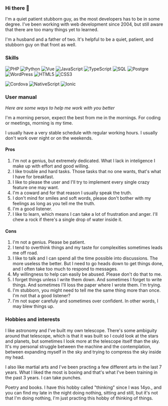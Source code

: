 ### Hi there 👋

I'm a quiet patient stubborn guy, as the most developers has to be in some degree. I've been working with web development since 2004, but still aware that there are too many things yet to learned.

I'm a husband and a father of two. It's helpful to be a quiet, patient, and stubborn guy on that front as well. 

### Skills
![PHP](https://img.shields.io/badge/-PHP-000?&logo=php)
![Python](https://img.shields.io/badge/-Python-000?&logo=Python)
![Vue](https://img.shields.io/badge/-Vue-000?&logo=vue.js)
![JavaScript](https://img.shields.io/badge/-JavaScript-000?&logo=JavaScript)
![TypeScript](https://img.shields.io/badge/-TypeScript-000?&logo=TypeScript)
![SQL](https://img.shields.io/badge/-MySQL-000?&logo=MySQL)
![Postgre](https://img.shields.io/badge/-Postgres-000?&logo=postgresql)
![WordPress](https://img.shields.io/badge/-WordPress-000?&logo=wordpress)
![HTML5](https://img.shields.io/badge/-HTML5-000?&logo=html5)
![CSS3](https://img.shields.io/badge/-CSS3-000?&logo=css3&logoColor=254BDD)

![Cordova](https://img.shields.io/badge/-Cordova-000?&logo=apache-cordova&logoColor=4CC2E4)
![NativeScript](https://img.shields.io/badge/-NativeScript-000?&logo=NativeScript&logoColor=65ADF1)
![Ionic](https://img.shields.io/badge/-Ionic-000?&logo=ionic)

### User manual

_Here are some ways to help me work with you better_

I'm a morning person, expect the best from me in the mornings. For coding or meetings, morning is my time. 

I usually have a very stable schedule with regular working hours. I usually don't work over night or on the weekends.

#### Pros

1. I'm not a genius, but extremely dedicated. What I lack in inteligence I make up with effort and good willing.
2. I like trouble and hard tasks. Those tasks that no one wants, that's what I have for breakfast.
3. I like to please the user and I'll try to implement every single crazy feature one may want.
4. I'm a coward and for that reason I usually speak the truth.
5. I don't mind for smiles and soft words, please don't bother with my feelings as long as you tell me the truth.
6. I'm a good listener. 
7. I like to learn, which means I can take a lot of frustration and anger. I'll chew a rock if there's a single drop of water inside it.

#### Cons

1. I'm not a genius. Please be patient.
2. I tend to overthink things and my taste for complexities sometimes leads me off road.
3. I like to talk and I can spend all the time possible into discussions. The more useless the better. But I need to go heads down to get things done, and I often take too much to respond to messages.
4. My willingness to help can easily be abused. Please don't do that to me.
5. I forget things unless I write them down. And sometimes I forget to write things. And sometimes I'll loss the paper where I wrote them. I'm trying.
6. I'm stubborn, you might need to tell me the same thing more than once. I'm not that a good listener?
7. I'm not super carefuly and sometimes over confident. In other words, I may blew things up.

### Hobbies and interests 

I like astronomy and I've built my own telescope. There's some ambiguity around that telescope, which is that it was built so I could look at the stars and planets, but sometimes I look more at the telescope itself than the sky. It's my personal struggle between the machine and the contemplation, between expanding myself in the sky and trying to compress the sky inside my head. 

I also like martial arts and I've been practing a few different arts in the last 7 years. What I liked the most is boxing and that's what I've been training in the past 3 years. I can take punches. 

Poetry and books. I have this hobby called "thinking" since I was 14yo., and you can find my late in the night doing nothing, sitting and still, but it's not that I'm doing nothing, I'm just practing this hobby of thinking of things.




